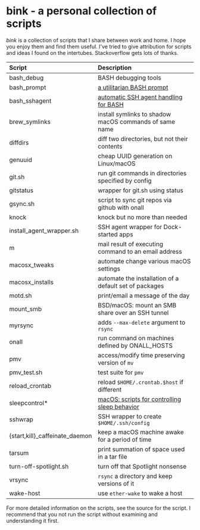 # bink - a personal collection of scripts

_bink_ is a collection of scripts that I share between work and
home.  I hope you enjoy them and find them useful.  I've tried to give
attribution for scripts and ideas I found on the intertubes.
Stackoverflow gets lots of thanks.

| **Script**      | **Description** |
| :------------   | :-------------- |
| bash_debug      | BASH debugging tools |
| bash_prompt     | [a utilitarian BASH prompt](bash_prompt.md) |
| bash_sshagent   | [automatic SSH agent handling for BASH](bash_sshagent.md) |
| brew_symlinks   | install symlinks to shadow macOS commands of same name |
| diffdirs        | diff two directories, but not their contents |
| genuuid         | cheap UUID generation on Linux/macOS |
| git.sh          | run git commands in directories specified by config |
| gitstatus       | wrapper for git.sh using status |
| gsync.sh        | script to sync git repos via github with onall |
| knock           | knock but no more than needed |
| install_agent_wrapper.sh | SSH agent wrapper for Dock-started apps |
| m               | mail result of executing command to an email address |
| macosx_tweaks   | automate change various macOS settings |
| macosx_installs | automate the installation of a default set of packages |
| motd.sh         | print/email a message of the day |
| mount_smb       | BSD/macOS: mount an SMB share over an SSH tunnel |
| myrsync         | adds `--max-delete` argument to `rsync` |
| onall           | run command on machines defined by ONALL_HOSTS |
| pmv             | access/modify time preserving version of `mv` |
| pmv_test.sh     | test suite for `pmv` |
| reload_crontab  | reload `$HOME/.crontab.$host` if different |
| sleepcontrol*   | [macOS: scripts for controlling sleep behavior](sleepcontrol.md) |
| sshwrap         | SSH wrapper to create `$HOME/.ssh/config` |
| {start,kill}_caffeinate_daemon | keep a macOS machine awake for a period of time |
| tarsum          | print summation of space used in a tar file |
| turn-off-spotlight.sh | turn off that Spotlight nonsense |
| vrsync          | `rsync` a directory and keep versions of it |
| wake-host       | use `ether-wake` to wake a host |

For more detailed information on the scripts, see the source for the
script.  I recommend that you not run the script without examining and
understanding it first.
